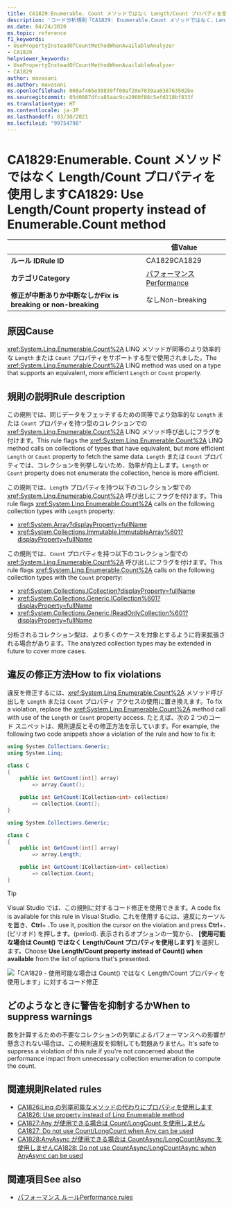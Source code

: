 ```yaml
---
title: CA1829:Enumerable. Count メソッドではなく Length/Count プロパティを使用します (コード分析)
description: 'コード分析規則「CA1829: Enumerable.Count メソッドではなく、Length/Count プロパティを使用します」について'
ms.date: 04/24/2020
ms.topic: reference
f1_keywords:
- UsePropertyInsteadOfCountMethodWhenAvailableAnalyzer
- CA1829
helpviewer_keywords:
- UsePropertyInsteadOfCountMethodWhenAvailableAnalyzer
- CA1829
author: mavasani
ms.author: mavasani
ms.openlocfilehash: 008af465e30839ff00af20e7039aa038763502be
ms.sourcegitcommit: 05d0087dfca85aac9ca2960f86c5efd218bf833f
ms.translationtype: HT
ms.contentlocale: ja-JP
ms.lasthandoff: 03/30/2021
ms.locfileid: "99754798"
---
```

# <a name="ca1829-use-lengthcount-property-instead-of-enumerablecount-method"></a><span data-ttu-id="35ade-103">CA1829:Enumerable. Count メソッドではなく Length/Count プロパティを使用します</span><span class="sxs-lookup"><span data-stu-id="35ade-103">CA1829: Use Length/Count property instead of Enumerable.Count method</span></span>

| | <span data-ttu-id="35ade-104">値</span><span class="sxs-lookup"><span data-stu-id="35ade-104">Value</span></span> |
|-|-|
| <span data-ttu-id="35ade-105">**ルール ID**</span><span class="sxs-lookup"><span data-stu-id="35ade-105">**Rule ID**</span></span> |<span data-ttu-id="35ade-106">CA1829</span><span class="sxs-lookup"><span data-stu-id="35ade-106">CA1829</span></span>|
| <span data-ttu-id="35ade-107">**カテゴリ**</span><span class="sxs-lookup"><span data-stu-id="35ade-107">**Category**</span></span> |[<span data-ttu-id="35ade-108">パフォーマンス</span><span class="sxs-lookup"><span data-stu-id="35ade-108">Performance</span></span>](performance-warnings.md)|
| <span data-ttu-id="35ade-109">**修正が中断ありか中断なしか**</span><span class="sxs-lookup"><span data-stu-id="35ade-109">**Fix is breaking or non-breaking**</span></span> |<span data-ttu-id="35ade-110">なし</span><span class="sxs-lookup"><span data-stu-id="35ade-110">Non-breaking</span></span>|

## <a name="cause"></a><span data-ttu-id="35ade-111">原因</span><span class="sxs-lookup"><span data-stu-id="35ade-111">Cause</span></span>

<span data-ttu-id="35ade-112"><xref:System.Linq.Enumerable.Count%2A> LINQ メソッドが同等のより効率的な `Length` または `Count` プロパティをサポートする型で使用されました。</span><span class="sxs-lookup"><span data-stu-id="35ade-112">The <xref:System.Linq.Enumerable.Count%2A> LINQ method was used on a type that supports an equivalent, more efficient `Length` or `Count` property.</span></span>

## <a name="rule-description"></a><span data-ttu-id="35ade-113">規則の説明</span><span class="sxs-lookup"><span data-stu-id="35ade-113">Rule description</span></span>

<span data-ttu-id="35ade-114">この規則では、同じデータをフェッチするための同等でより効率的な `Length` または `Count` プロパティを持つ型のコレクションでの <xref:System.Linq.Enumerable.Count%2A> LINQ メソッド呼び出しにフラグを付けます。</span><span class="sxs-lookup"><span data-stu-id="35ade-114">This rule flags the <xref:System.Linq.Enumerable.Count%2A> LINQ method calls on collections of types that have equivalent, but more efficient `Length` or `Count` property to fetch the same data.</span></span> <span data-ttu-id="35ade-115">`Length` または `Count` プロパティでは、コレクションを列挙しないため、効率が向上します。</span><span class="sxs-lookup"><span data-stu-id="35ade-115">`Length` or `Count` property does not enumerate the collection, hence is more efficient.</span></span>

<span data-ttu-id="35ade-116">この規則では、`Length` プロパティを持つ以下のコレクション型での <xref:System.Linq.Enumerable.Count%2A> 呼び出しにフラグを付けます。</span><span class="sxs-lookup"><span data-stu-id="35ade-116">This rule flags <xref:System.Linq.Enumerable.Count%2A> calls on the following collection types with `Length` property:</span></span>

- <xref:System.Array?displayProperty=fullName>
- <xref:System.Collections.Immutable.ImmutableArray%601?displayProperty=fullName>

<span data-ttu-id="35ade-117">この規則では、`Count` プロパティを持つ以下のコレクション型での <xref:System.Linq.Enumerable.Count%2A> 呼び出しにフラグを付けます。</span><span class="sxs-lookup"><span data-stu-id="35ade-117">This rule flags <xref:System.Linq.Enumerable.Count%2A> calls on the following collection types with the `Count` property:</span></span>

- <xref:System.Collections.ICollection?displayProperty=fullName>
- <xref:System.Collections.Generic.ICollection%601?displayProperty=fullName>
- <xref:System.Collections.Generic.IReadOnlyCollection%601?displayProperty=fullName>

<span data-ttu-id="35ade-118">分析されるコレクション型は、より多くのケースを対象とするように将来拡張される場合があります。</span><span class="sxs-lookup"><span data-stu-id="35ade-118">The analyzed collection types may be extended in future to cover more cases.</span></span>

## <a name="how-to-fix-violations"></a><span data-ttu-id="35ade-119">違反の修正方法</span><span class="sxs-lookup"><span data-stu-id="35ade-119">How to fix violations</span></span>

<span data-ttu-id="35ade-120">違反を修正するには、<xref:System.Linq.Enumerable.Count%2A> メソッド呼び出しを `Length` または `Count` プロパティ アクセスの使用に置き換えます。</span><span class="sxs-lookup"><span data-stu-id="35ade-120">To fix a violation, replace the <xref:System.Linq.Enumerable.Count%2A> method call with use of the `Length` or `Count` property access.</span></span> <span data-ttu-id="35ade-121">たとえば、次の 2 つのコード スニペットは、規則違反とその修正方法を示しています。</span><span class="sxs-lookup"><span data-stu-id="35ade-121">For example, the following two code snippets show a violation of the rule and how to fix it:</span></span>

```csharp
using System.Collections.Generic;
using System.Linq;

class C
{
    public int GetCount(int[] array)
        => array.Count();

    public int GetCount(ICollection<int> collection)
        => collection.Count();
}
```

```csharp
using System.Collections.Generic;

class C
{
    public int GetCount(int[] array)
        => array.Length;

    public int GetCount(ICollection<int> collection)
        => collection.Count;
}
```

> [!TIP]
> <span data-ttu-id="35ade-122">Visual Studio では、この規則に対するコード修正を使用できます。</span><span class="sxs-lookup"><span data-stu-id="35ade-122">A code fix is available for this rule in Visual Studio.</span></span> <span data-ttu-id="35ade-123">これを使用するには、違反にカーソルを置き、**Ctrl**+ **.**</span><span class="sxs-lookup"><span data-stu-id="35ade-123">To use it, position the cursor on the violation and press **Ctrl**+**.**</span></span> <span data-ttu-id="35ade-124">(ピリオド) を押します。</span><span class="sxs-lookup"><span data-stu-id="35ade-124">(period).</span></span> <span data-ttu-id="35ade-125">表示されるオプションの一覧から、 **[使用可能な場合は Count() ではなく Length/Count プロパティを使用します]** を選択します。</span><span class="sxs-lookup"><span data-stu-id="35ade-125">Choose **Use Length/Count property instead of Count() when available** from the list of options that's presented.</span></span>
>
> ![「CA1829 - 使用可能な場合は Count() ではなく Length/Count プロパティを使用します」に対するコード修正](media/ca1829-codefix.png)

## <a name="when-to-suppress-warnings"></a><span data-ttu-id="35ade-127">どのようなときに警告を抑制するか</span><span class="sxs-lookup"><span data-stu-id="35ade-127">When to suppress warnings</span></span>

<span data-ttu-id="35ade-128">数を計算するための不要なコレクションの列挙によるパフォーマンスへの影響が懸念されない場合は、この規則違反を抑制しても問題ありません。</span><span class="sxs-lookup"><span data-stu-id="35ade-128">It's safe to suppress a violation of this rule if you're not concerned about the performance impact from unnecessary collection enumeration to compute the count.</span></span>

## <a name="related-rules"></a><span data-ttu-id="35ade-129">関連規則</span><span class="sxs-lookup"><span data-stu-id="35ade-129">Related rules</span></span>

- [<span data-ttu-id="35ade-130">CA1826:Linq の列挙可能なメソッドの代わりにプロパティを使用します</span><span class="sxs-lookup"><span data-stu-id="35ade-130">CA1826: Use property instead of Linq Enumerable method</span></span>](ca1826.md)
- [<span data-ttu-id="35ade-131">CA1827:Any が使用できる場合は Count/LongCount を使用しません</span><span class="sxs-lookup"><span data-stu-id="35ade-131">CA1827: Do not use Count/LongCount when Any can be used</span></span>](ca1827.md)
- [<span data-ttu-id="35ade-132">CA1828:AnyAsync が使用できる場合は CountAsync/LongCountAsync を使用しません</span><span class="sxs-lookup"><span data-stu-id="35ade-132">CA1828: Do not use CountAsync/LongCountAsync when AnyAsync can be used</span></span>](ca1828.md)

## <a name="see-also"></a><span data-ttu-id="35ade-133">関連項目</span><span class="sxs-lookup"><span data-stu-id="35ade-133">See also</span></span>

- [<span data-ttu-id="35ade-134">パフォーマンス ルール</span><span class="sxs-lookup"><span data-stu-id="35ade-134">Performance rules</span></span>](performance-warnings.md)
